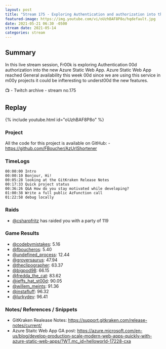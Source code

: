 ```yaml
---
layout: post
title: "Stream 175 - Exploring Authentication and authorization into the new Azure Static Web App"
featured-image: https://img.youtube.com/vi/oUzhBAF8P8o/hqdefault.jpg
date: 2021-05-21 06:30 -0500
stream date: 2021-05-14
categories: stream
---
```


## Summary

In this live stream session, Fr00k is exploring Authentication 00d authorization into the new Azure Static Web App. Azure Static Web App reached General availability this week 00d since we are using this service in m00y projects it could be infteresting to underst00d the new features.

📺 - Twitch archive - stream no.175

## Replay

{% include youtube.html id="oUzhBAF8P8o" %}
<br/><!--more-->


### Project

All the code for this project is available on GitHub:  - https://github.com/FBoucher/AzUrlShortener

### TimeLogs

    00:00:00 Intro
    00:00:10 Bonjour, Hi!
    00:05:28 looking at the GitKraken Release Notes
    00:17:33 Quick project status
    00:36:26 Q&A How do you stay motivated while developing?
    01:00:38 Write a full public AzFunction call
    01:22:58 debug locally

### Raids

- [@csharpfritz](https://www.twitch.tv/csharpfritz) has raided you with a party of 119

### Game Results

- [@codebymistakes](https://www.twitch.tv/codebymistakes): 5.16
- [@fboucheros](https://www.twitch.tv/fboucheros): 5.40
- [@undefined_process](https://www.twitch.tv/undefined_process): 12.44
- [@groversaurus](https://www.twitch.tv/groversaurus): 47.94
- [@theclipographer](https://www.twitch.tv/theclipographer): 63.37
- [@bigpod98](https://www.twitch.tv/bigpod98): 66.15
- [@fredda_the_cat](https://www.twitch.tv/fredda_the_cat): 83.62
- [@jeffs_hat_st00d](https://www.twitch.tv/jeffs_hat_st00d): 90.05
- [@willem_meints](https://www.twitch.tv/willem_meints): 91.36
- [@instafluff](https://www.twitch.tv/instafluff): 96.32
- [@lurkydev](https://www.twitch.tv/lurkydev): 96.41

### Notes/ References / Snippets

- GitKraken Realease Notes: https://support.gitkraken.com/release-notes/current/
- Azure Staitc Web App GA post: https://azure.microsoft.com/en-us/blog/develop-production-scale-modern-web-apps-quickly-with-azure-static-web-apps/?WT.mc_id=helloworld-17228-cxa

